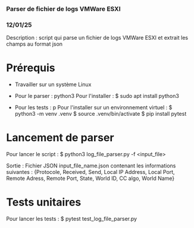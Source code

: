 ### Parser de fichier de logs VMWare ESXI ###
###          12/01/25                     ###

Description : script qui parse un fichier de logs VMWare ESXI et extrait les champs au format json

# Prérequis

- Travailler sur un système Linux

- Pour le parser : python3
Pour l'installer : 
$ sudo apt install python3 

- Pour les tests : p
Pour l'installer sur un environnement virtuel :
$ python3 -m venv .venv
$ source .venv/bin/activate
$ pip install pytest

# Lancement de parser

Pour lancer le script :
$ python3 log_file_parser.py -f <input_file>

Sortie : Fichier JSON input_file_name.json contenant les informations suivantes : 
{Protocole, Received, Send, Local IP Address, Local Port, Remote Adress, Remote Port, State, World ID, CC algo, World Name}


# Tests unitaires

Pour lancer les tests :
$ pytest test_log_file_parser.py


